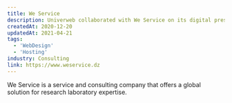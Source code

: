 ```yaml
---
title: We Service
description: Univerweb collaborated with We Service on its digital presence. We created the website and we provide hosting.
createdAt: 2020-12-20
updatedAt: 2021-04-21
tags:
  - 'WebDesign'
  - 'Hosting'
industry: Consulting
link: https://www.weservice.dz
---
```


We Service is a service and consulting company that offers a global solution for research laboratory expertise.
